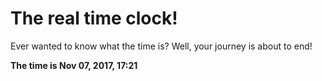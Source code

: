 # The real time clock!

Ever wanted to know what the time is? Well, your journey is about to end!

**The time is Nov 07, 2017, 17:21**